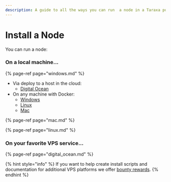 ```yaml
---
description: A guide to all the ways you can run  a node in a Taraxa public testnet
---
```


# Install a Node

You can run a node:

### On a local machine...

{% page-ref page="windows.md" %}

* Via deploy to a host in the cloud:
  * [Digital Ocean](digital_ocean.md)
* On any machine with Docker:
  * [Windows](windows.md)
  * [Linux](linux.md)
  * [Mac](mac.md)

{% page-ref page="mac.md" %}

{% page-ref page="linux.md" %}

### On your favorite VPS service...

{% page-ref page="digital\_ocean.md" %}

{% hint style="info" %}
If you want to help create install scripts and documentation for additional VPS platforms we offer [bounty rewards](https://community.taraxa.io/).
{% endhint %}

